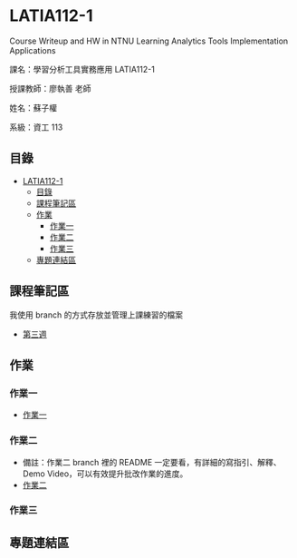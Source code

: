 # LATIA112-1
Course Writeup and HW in NTNU Learning Analytics Tools Implementation Applications

課名：學習分析工具實務應用 LATIA112-1

授課教師：廖執善 老師

姓名：蘇子權

系級：資工 113

## 目錄

- [LATIA112-1](#latia112-1)
  - [目錄](#目錄)
  - [課程筆記區](#課程筆記區)
  - [作業](#作業)
    - [作業一](#作業一)
    - [作業二](#作業二)
    - [作業三](#作業三)
  - [專題連結區](#專題連結區)

## 課程筆記區

我使用 branch 的方式存放並管理上課練習的檔案
- [第三週](https://github.com/KutsunaSubaRya/LATIA112-1/tree/feat/week3-practice)


## 作業


### 作業一
- [作業一](https://github.com/KutsunaSubaRya/LATIA112-1/tree/feat/HW01)

### 作業二
- 備註：作業二 branch 裡的 README 一定要看，有詳細的寫指引、解釋、Demo Video，可以有效提升批改作業的進度。
- [作業二](https://github.com/KutsunaSubaRya/LATIA112-1/tree/feat/HW02)


### 作業三


## 專題連結區

